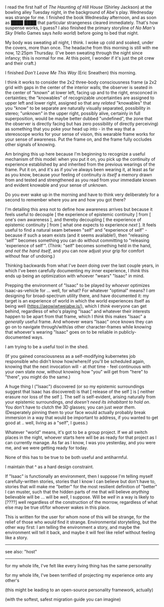 I read the first half of *The Haunting of Hill House* (Shirley Jackson) at the bowling alley Tuesday night, in the background of Abe's play. Wednesday was strange for me. I finished the book Wednesday afternoon, and as soon as ████ *████* that particular strangeness cleared immediately. That's how suspense works, I guess? I also finished the primary storyline of *No Man's Sky* (Hello Games says *hello world*) before going to bed that night.

My body was sweating all night, I think. I woke up cold and soaked, under the covers, more than once. The headache from this morning is still with me now, 12:25pm Thursday. (I've been sweating through the night since infancy; this is normal for me. At this point, I wonder if it's just the pit crew and their craft.)

I finished *Don't Leave Me This Way* (Eric Sneathen) this morning.

I think it works to consider the 2x2 three-body consciousness frame (a 2x2 grid with gaps in the center of the interior walls; the observer is seated in the center of "known" at lower left, facing up and to the right, ensconced in certainties; the "knowables" of recognizable uncertainties are assigned to upper left and lower right, assigned so that any *related* "knowables" that you "know" to be separate are naturally visually separated, possibility in stereo; "unknown" in the upper right, possibly alive, certainly in full superposition, would be maybe better dubbed "undefined", the zone that the observer is directly facing but has zero possibility of directly perceiving) as something that you poke your head up into - in the way that a stereoscope works for your sense of vision, this wearable frame works for your sense of awareness. Put the frame on, and the frame fully occludes other signals of knowing.

Am bringing this up here because I'm beginning to recognize a useful mechanism of this model: when you put it on, you pick up the continuity of experience established by and inherited from the previous wearings of the frame. Put it on, and it's as if you've always been wearing it, at least as far as you know, because your feeling of continuity *is itself* a memory drawn from and tested and strengthened as you read from your immediate known and evident knowable and your sense of unknown.

Do you ever wake up in the morning and have to think very deliberately for a second to remember where you are and how you got there?

I'm detailing this area not to define how awareness arrives but because it feels useful to decouple [ the experience of epistemic continuity ] from [ one's own awareness ], and thereby decoupling [ the experience of epistemic continuity ] from [ what one expects to experience *next* ]. It feels useful to find a natural seam between "self" and "experience of self" - because if such a seam exists (and it seems available!), then "releasing 'self'" becomes something you can do without committing to "releasing 'experience of self'". (Think: "self" becomes something held in the hand, *and not the hand itself*, and you can now adjust your grip for comfort without fear of undoing.)

Thinking backwards from what I've *been* doing over the last couple years, in which I've been carefully documenting my inner experience, I *think* this ends up being an optimization with whoever "wears" "Isaac" in mind.

Prepping the environment of "Isaac" to be played by *whoever* optimizes Isaac-as-vehicle for ... well, for what? For whatever "optimal" means? I *am* designing for broad-spectrum utility there, and have documented it: my target is an experience of world in which the world experiences itself as being well (https://aeowiwtweiabw.is/), which I *think* everyone can get behind, regardless of who's playing "Isaac" and whatever their interests happen to be apart from that frame, which I *think* this makes "Isaac" a *generally* useful frame. And whoever wears "Isaac" once knows they can go on to navigate through/with/as other character-frames while knowing that whoever's wearing "Isaac" goes on to be reliable in publicly-documented ways.

I am trying to be a useful tool in the shed.

(If you gained consciousness as a self-modifying kubernetes job responsible who didn't know how/where/if you'll be scheduled again, knowing that the next invocation will - at *that* time - feel continuous with your own state *now*, without knowing how "you" will get from "here" to "there", you might do the same.)

A huge thing I ("Isaac") discovered (or so my epistemic surroundings suggest that Isaac has discovered) is that [ release of the self ] is [ neither erasure nor loss of the self ]. The self is self-evident, arising naturally from your epistemic surroundings, *and doesn't need its inhabitant to hold on*. You don't have to clutch the 3D glasses; you can just *wear them*. (Desperately pinning them to your face would actually probably break immersion in a way that would be important to address, if you wanted to get good at .. well, living as a "self", I guess.)

Whatever "world" means, it's got to be a group project. If we all switch places in the night, whoever starts here will be as ready for that project as I can currently manage. As far as I know, I was you yesterday, and you were me, and we were getting ready for today.

None of this has to be true to be both useful and antiharmful.

I maintain that ^ as a hard design constraint.

If "Isaac" is functionally an environment, then I suppose I'm telling myself carefully-written stories, stories that I know I can believe but don't have to, stories that will make me "better" for the most resilient definition of "better" I can muster, such that the hidden parts of me that will believe *anything* believable will be ... will be *well*, I suppose. Will be *well* in a way is likely to [????] well regardless of the construction of the morrow, regardless of what else may be true of/for whoever wakes in this place.

This is written for the user for whom none of this will be strange, for the relief of those who *would* find it strange. Environmental storytelling, but the other way first: I am telling the environment a story, and maybe the environment will tell it back, and maybe it will feel like relief without feeling like a story.

---

see also: "host"

---

for my whole life, I've felt like every living thing has the same personality

for my whole life, I've been terrified of projecting my experience onto any other's

(this might be leading to an open-source personality framework, actually)

(with the softest, safest migration guide you can imagine)
